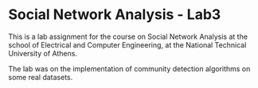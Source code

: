 # Social Network Analysis - Lab3

This is a lab assignment for the course on Social Network Analysis at the school of Electrical and Computer Engineering, at the National Technical University of Athens.

The lab was on the implementation of community detection algorithms on some real datasets.
